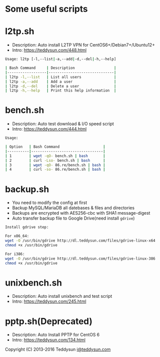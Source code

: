 # Some useful scripts

l2tp.sh
=======

* Description: Auto install L2TP VPN for CentOS6+/Debian7+/Ubuntu12+
* Intro: https://teddysun.com/448.html
```bash
Usage: l2tp [-l,--list|-a,--add|-d,--del|-h,--help]

| Bash Command     | Description                  |
|------------------|------------------------------|
| l2tp -l,--list   | List all users               |
| l2tp -a,--add    | Add a user                   |
| l2tp -d,--del    | Delete a user                |
| l2tp -h,--help   | Print this help information  |
```

bench.sh
========

* Description: Auto test download & I/O speed script
* Intro: https://teddysun.com/444.html
```bash
Usage:

| Option   | Bash Command                    |
|----------|---------------------------------|
| 1        | wget -qO- bench.sh | bash       |
| 2        | curl -Lso- bench.sh | bash      |
| 3        | wget -qO- 86.re/bench.sh | bash |
| 4        | curl -so- 86.re/bench.sh | bash |
```

backup.sh
=========

* You need to modify the config at first
* Backup MySQL/MariaDB all datebases & files and directories
* Backups are encrypted with AES256-cbc with SHA1 message-digest
* Auto transfer backup file to Google Drive(need install `gdrive`)

```bash
Install gdrive step:

For x86_64: 
wget -O /usr/bin/gdrive http://dl.teddysun.com/files/gdrive-linux-x64
chmod +x /usr/bin/gdrive

For i386: 
wget -O /usr/bin/gdrive http://dl.teddysun.com/files/gdrive-linux-386
chmod +x /usr/bin/gdrive
```

unixbench.sh
============

* Description: Auto install unixbench and test script
* Intro: https://teddysun.com/245.html

pptp.sh(Deprecated)
===================

* Description: Auto Install PPTP for CentOS 6
* Intro: https://teddysun.com/134.html

Copyright (C) 2013-2016 Teddysun <i@teddysun.com>
